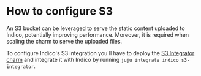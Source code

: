 # How to configure S3

An S3 bucket can be leveraged to serve the static content uploaded to Indico, potentially improving performance. Moreover, it is required when scaling the charm to serve the uploaded files.

To configure Indico's S3 integration you'll have to deploy the [S3 Integrator charm](https://charmhub.io/s3-integrator) and integrate it with Indico by running `juju integrate indico s3-integrator`.